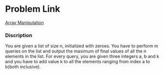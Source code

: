 # Problem Link
[Array Manipulation](https://www.hackerrank.com/challenges/crush/problem?h_r=internal-search)

### Discription

You are given a list of size n, initialized with zeroes. You have to perform m queries on the list and output the maximum of final values of all the n elements in the list. For every query, you are given three integers a, b and k and you have to add value k to all the elements ranging from index a to b(both inclusive).
